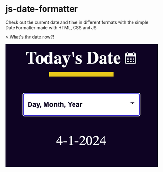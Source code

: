 # js-date-formatter
Check out the current date and time in different formats with the simple Date Formatter made with HTML, CSS and JS

[> What's the date now?!](https://regal-malabi-113bf7.netlify.app/)

![Alt text](<Screenshot 2024-01-04 at 13.14.20.png>)